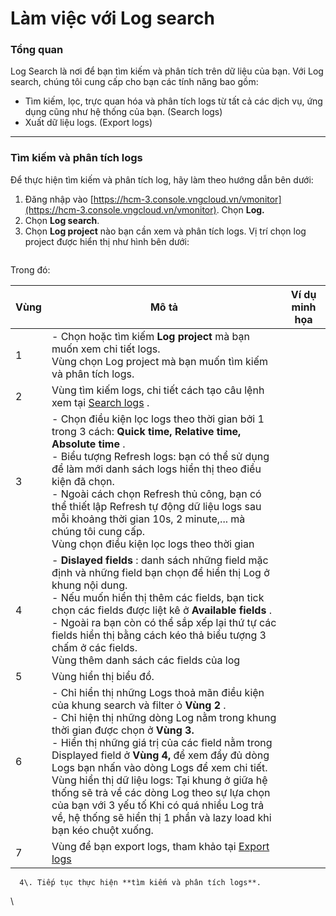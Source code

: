 # Làm việc với Log search

### Tổng quan 

Log Search là nơi để bạn tìm kiếm và phân tích trên dữ liệu của bạn. Với Log search, chúng tôi cung cấp cho bạn các tính năng bao gồm: 

* Tìm kiếm, lọc, trực quan hóa và phân tích logs từ tất cả các dịch vụ, ứng dụng cũng như hệ thống của bạn. (Search logs)
* Xuất dữ liệu logs. (Export logs)

***

### Tìm kiếm và phân tích logs 

Để thực hiện tìm kiếm và phân tích log, hãy làm theo hướng dẫn bên dưới:

1. Đăng nhập vào [https://hcm-3.console.vngcloud.vn/vmonitor](https://hcm-3.console.vngcloud.vn/vmonitor). Chọn **Log.**
2. Chọn **Log search**.
3. Chọn **Log project** nào bạn cần xem và phân tích logs. Vị trí chọn log project được hiển thị như hình bên dưới:

<figure><img src="https://docs-admin.vngcloud.vn/download/attachments/49649959/image2023-8-2_16-5-28.png?version=1&#x26;modificationDate=1690967129000&#x26;api=v2" alt=""><figcaption></figcaption></figure>

Trong đó: 

| Vùng | Mô tả | Ví dụ minh họa |
| --- | --- | --- |
| 1 | - Chọn hoặc tìm kiếm  **Log project**  mà bạn muốn xem chi tiết logs. <br> Vùng chọn Log project mà bạn muốn tìm kiếm và phân tích logs. |  |
| 2 | Vùng tìm kiếm logs, chi tiết cách tạo câu lệnh xem tại  [Search logs](https://docs-admin.vngcloud.vn/display/VPV/Search+logs) . |  |
| 3 | - Chọn điều kiện lọc logs theo thời gian bởi 1 trong 3 cách:  **Quick time, Relative time, Absolute time** . <br> - Biểu tượng Refresh logs: bạn có thể sử dụng để làm mới danh sách logs hiển thị theo điều kiện đã chọn. <br> - Ngoài cách chọn Refresh thủ công, bạn có thể thiết lập Refresh tự động dữ liệu logs sau mỗi khoảng thời gian 10s, 2 minute,... mà chúng tôi cung cấp. <br> Vùng chọn điều kiện lọc logs theo thời gian |  |
| 4 | - **Dislayed fields** : danh sách những field mặc định và những field bạn chọn để hiển thị Log ở khung nội dung. <br> - Nếu muốn hiển thị thêm các fields, bạn tick chọn các fields được liệt kê ở  **Available fields** . <br> - Ngoài ra bạn còn có thể sắp xếp lại thứ tự các fields hiển thị bằng cách kéo thả biểu tượng 3 chấm ở các fields. <br> Vùng thêm danh sách các fields của log |  |
| 5 | Vùng hiển thị biểu đồ. |  |
| 6 | - Chỉ hiển thị những Logs thoả mãn điều kiện của khung search và filter ỏ  **Vùng 2** . <br> - Chỉ hiện thị những dòng Log nằm trong khung thời gian được chọn ở  **Vùng 3.** <br> - Hiển thị những giá trị của các field nằm trong Displayed field ở  **Vùng 4,**  để xem đẩy đủ dòng Logs bạn nhấn vào dòng Logs để xem chi tiết. <br> Vùng hiển thị dữ liệu logs:  Tại khung ở giữa hệ thống sẽ trả về các dòng Log theo sự lựa chọn của bạn với 3 yếu tố Khi có quá nhiều Log trả về, hệ thống sẽ hiển thị 1 phần và lazy load khi bạn kéo chuột xuống. |  |
| 7 | Vùng để bạn export logs, tham khảo tại  [Export logs](https://docs-admin.vngcloud.vn/display/VPV/Export+logs) |  |

      4\. Tiếp tục thực hiện **tìm kiếm và phân tích logs**.

\
